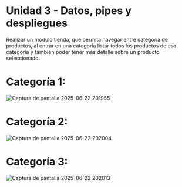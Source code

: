 
# Unidad 3 - Datos, pipes y despliegues

Realizar un módulo tienda, que permita navegar entre categoría de productos, al entrar en una categoría listar todos los productos de esa categoría y también poder tener más detalle sobre un producto seleccionado.

# Categoría 1:
![Captura de pantalla 2025-06-22 201955](https://github.com/user-attachments/assets/a2352ad9-6242-4d93-981c-213ce8597565)

# Categoría 2:
![Captura de pantalla 2025-06-22 202004](https://github.com/user-attachments/assets/7971b087-0849-4d73-950f-9c76586b8e8d)

# Categoría 3:
![Captura de pantalla 2025-06-22 202013](https://github.com/user-attachments/assets/f9355095-6738-457e-a0d3-c6840a41b103)
